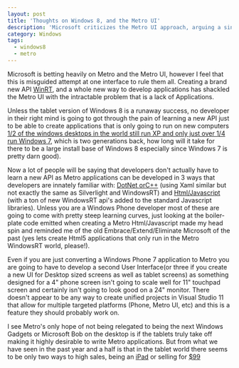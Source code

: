 ```yaml
---
layout: post
title: 'Thoughts on Windows 8, and the Metro UI'
description: 'Microsoft criticizes the Metro UI approach, arguing a single interface and new API create development barriers. The piece questions app availability and the learning curve for Windows 8 and Windows RT developers.'
category: Windows
tags:
  - windows8
  - metro
---
```



Microsoft is betting heavily on Metro and the Metro UI, however I feel that this is misguided attempt at one interface to rule them all.
Creating a brand new API [WinRT](http://www.i-programmer.info/news/126-os/3055-winrt-the-new-windows.html),
and a whole new way to develop applications has shackled the Metro UI with the intractable problem that is a lack of Applications.

Unless the tablet version of Windows 8 is a runaway success, no developer in their right mind is going to got through the pain of
learning a new API just to be able to create applications that is only going to run on new computers
[1/2 of the windows
desktops in the world still run XP and only just over 1/4 run Windows 7](http://news.cnet.com/8301-10805_3-20086776-75/windows-xp-market-share-dips-below-50-percent/),
which is two generations back, how long will it take for there to be a large install base of Windows 8 especially since Windows 7 is pretty darn good).


Now a lot of people will be saying that developers don't actually have to learn a new API as Metro applications can be
developed in 3 ways that developers are innately familiar with: [DotNet orC++](http://msdn.microsoft.com/en-us/library/windows/apps/br211380(v=VS.85).aspx)
(using Xaml similar but not exactly the same as Silverlight and WindowsRT) and [Html/Javascript](http://msdn.microsoft.com/en-us/library/windows/apps/br211385(v=VS.85).aspx)
(with a ton of new WindowsRT api's added to the standard Javascript libraries). Unless you are a Windows Phone developer most of these are going to come
with pretty steep learning curves, just looking at the boiler-plate code emitted when creating a Metro Html/Javascript made my head spin and reminded
me of the old Embrace/Extend/Eliminate Microsoft of the past (yes lets create Html5 applications that only run in the Metro WindowsRT world, please!).

Even if you are just converting a Windows Phone 7 application to Metro you are going to have to develop a second User Interface(or three if you create a
new UI for Desktop sized screens as well as tablet screens) as something designed for a 4" phone screen isn't going to scale well for 11" touchpad
screen and certainly isn't going to look good on a 24" monitor. There doesn't appear to be any way to create unified projects in Visual Studio 11 that allow for
multiple targeted platforms (Phone, Metro UI, etc) and this is a feature they should probably work on.

I see Metro's only hope of not being relegated to being the next Windows Gadgets or Microsoft Bob on the desktop is if the tablets truly take off making it highly
desirable to write Metro applications. But from what we have seen in the past year and a half is that in the tablet world there seems to be only two ways to high sales,
being an [iPad](http://www.mactrast.com/2011/08/ipad-sales-continue-to-rise-as-competitors-flounder/) or selling for
[$99](http://www.engadget.com/2011/08/19/let-the-liquidation-begin-hps-16gb-touchpad-on-sale-for-99/)
